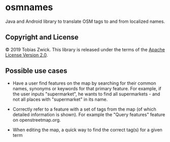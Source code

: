 # osmnames

Java and Android library to translate OSM tags to and from localized names.

## Copyright and License

© 2019 Tobias Zwick. This library is released under the terms of the [Apache License Version 2.0](http://www.apache.org/licenses/LICENSE-2.0.txt).

## Possible use cases

* Have a user find features on the map by searching for their common names, synonyms or keywords for that primary feature. For example, if the user inputs "supermarket", he wants to find all supermarkets - and not all places with "supermarket" in its name.

* Correctly refer to a feature with a set of tags from the map (of which detailed information is shown). For example  the "Query features" feature on openstreetmap.org.

* When editing the map, a quick way to find the correct tag(s) for a given term